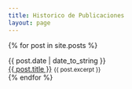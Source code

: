 ```yaml
---
title: Historico de Publicaciones
layout: page
---
```

{% for post in site.posts %}
  <div class="row">
    <div class="col-md-2">{{ post.date | date_to_string }}</div>
    <div class="col-md-10">
      <a href="{{ post.url | prepend: site.baseurl }}">{{ post.title }}</a>
      <small>{{ post.excerpt }}</small>
    </div>
  </div>
{% endfor %}